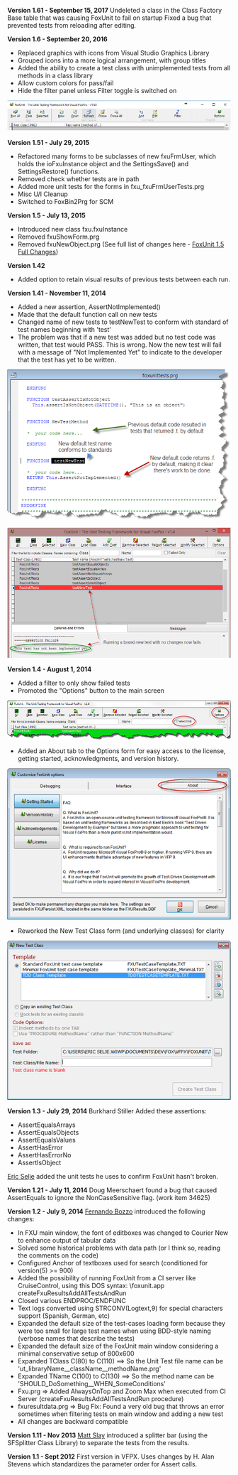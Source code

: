 **Version 1.61 - September 15, 2017**
Undeleted a class in the Class Factory Base table that was causing FoxUnit to fail on startup
Fixed a bug that prevented tests from reloading after editing.

**Version 1.6 - September 20, 2016**
* Replaced graphics with icons from Visual Studio Graphics Library
* Grouped icons into a more logical arrangement, with group titles
* Added the ability to create a test class with unimplemented tests from all methods in a class library
* Allow custom colors for pass/fail
* Hide the filter panel unless Filter toggle is switched on

![](FoxUnit_Changes_FoxUnitIcons.png)


**Version 1.51 - July 29, 2015**
* Refactored many forms to be subclasses of new fxuFrmUser, which holds the ioFxuInstance object and the SettingsSave() and SettingsRestore() functions.
* Removed check whether tests are in path
* Added more unit tests for the forms in fxu_fxuFrmUserTests.prg
* Misc U/I Cleanup
* Switched to FoxBin2Prg for SCM

**Version 1.5 - July 13, 2015**
* Introduced new class fxu.fxuInstance
* Removed fxuShowForm.prg
* Removed fxuNewObject.prg
(See full list of changes here - [FoxUnit 1.5 Full Changes](FoxUnit-1.5-Full-Changes.md))

**Version 1.42**
* Added option to retain visual results of previous tests between each run.

**Version 1.41 - November 11, 2014**
* Added a new assertion, AssertNotImplemented()
* Made that the default function call on new tests
* Changed name of new tests to testNewTest to conform with standard of test names beginning with 'test'
* The problem was that if a new test was added but no test code was written, that test would PASS. This is wrong. Now the new test will fail with a message of "Not Implemented Yet" to indicate to the developer that the test has yet to be written.

![](FoxUnit_Changes_FoxUnit-1.41-Change.png)

![](FoxUnit_Changes_FoxUnit-1.41-NewTestFails.png)


**Version 1.4 - August 1, 2014**
* Added a filter to only show failed tests
* Promoted the "Options" button to the main screen

![](FoxUnit_Changes_Changes1.png)

* Added an About tab to the Options form for easy access to the license, getting started, acknowledgments, and version history.

![](FoxUnit_Changes_Foxunit_Options.png)

* Reworked the New Test Class form (and underlying classes) for clarity

![](FoxUnit_Changes_FoxUnit_NewTestClass.png)



**Version 1.3 - July 29, 2014**
Burkhard Stiller Added these assertions:
* AssertEqualsArrays
* AssertEqualsObjects
* AssertEqualsValues
* AssertHasError
* AssertHasErrorNo
* AssertIsObject

[Eric Selje](https://github.com/ESelje) added the unit tests he uses to confirm FoxUnit hasn't broken.

**Version 1.21 - July 11, 2014**
Doug Meerschaert found a bug that caused AssertEquals to ignore the NonCaseSensitive flag. (work item 34625)

**Version 1.2 - July 9, 2014**
[Fernando Bozzo](https://github.com/fdbozzo/) introduced the following changes:

* In FXU main window, the font of editboxes was changed to Courier New to enhance output of tabular data
* Solved some historical problems with data path (or I think so, reading the comments on the code)
* Configured Anchor of textboxes used for search (conditioned for version(5) >= 900)
* Added the possibility of running FoxUnit from a CI server like CruiseControl, using this DOS syntax: <path>\foxunit.app createFxuResultsAddAllTestsAndRun
* Closed various ENDPROC/ENDFUNC
* Text logs converted using STRCONV(Logtext,9) for special characters support (Spanish, German, etc)
* Expanded the default size of the test-cases loading form because they were too small for large test names when using BDD-style naming (verbose names that describe the tests)
* Expanded the default size of the FoxUnit main window considering a minimal conservative setup of 800x600
* Expanded TClass C(80) to C(110) ==> So the Unit Test file name can be 'ut_libraryName__className__methodName.prg'
* Expanded TName C(100) to C(130) ==> So the method name can be 'SHOULD_DoSomething__WHEN_SomeConditions'
* Fxu.prg => Added AlwaysOnTop and Zoom Max when executed from CI Server (createFxuResultsAddAllTestsAndRun procedure)
* fxuresultdata.prg => Bug Fix: Found a very old bug that throws an error sometimes when filtering tests on main window and adding a new test
* All changes are backward compatible


**Version 1.11 - Nov 2013**
[Matt Slay](https://github.com/mattslay) introduced a splitter bar (using the SFSplitter Class Library) to separate the tests from the results.

**Version 1.1 - Sept 2012**
First version in VFPX. Uses changes by H. Alan Stevens which standardizes the parameter order for Assert calls.